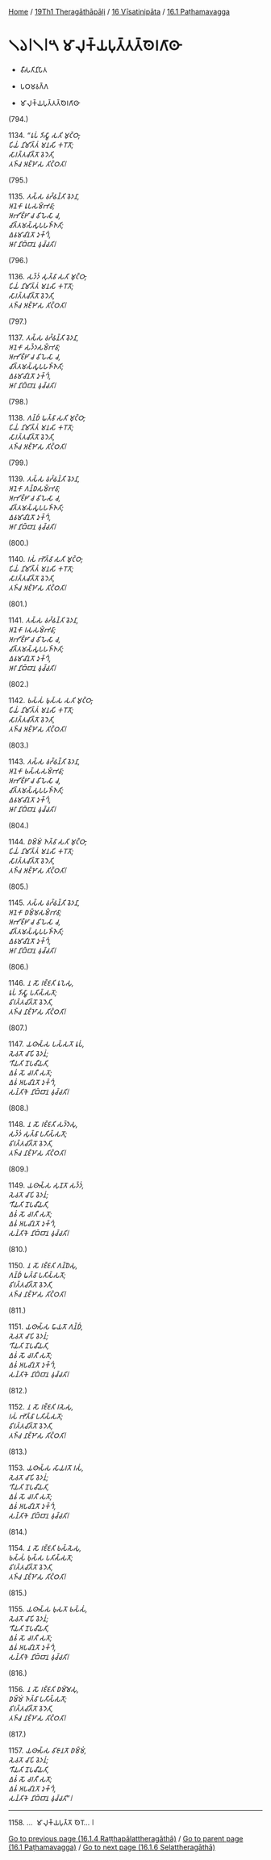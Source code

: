 
[Home](/) / [19Th1 Theragāthāpāḷi](../../../19Th1.md) / [16 Vīsatinipāta](../../16.md) / [16.1 Paṭhamavagga](../16.1.md)

# 𑁧𑁬𑁇𑁧𑁇𑁫 𑀫𑀸𑀮𑀼𑀓𑁆𑀬𑀧𑀼𑀢𑁆𑀢𑀢𑁆𑀣𑁂𑀭𑀕𑀸𑀣𑀸

* 𑀯𑀻𑀲𑀢𑀺𑀦𑀺𑀧𑀸𑀢

* 𑀧𑀞𑀫𑀯𑀕𑁆𑀕

* 𑀫𑀸𑀮𑀼𑀓𑁆𑀬𑀧𑀼𑀢𑁆𑀢𑀢𑁆𑀣𑁂𑀭𑀕𑀸𑀣𑀸

(794.)

1134\. _“𑀭𑀽𑀧𑀁 𑀤𑀺𑀲𑁆𑀯𑀸 𑀲𑀢𑀺 𑀫𑀼𑀝𑁆𑀞𑀸,_  
_𑀧𑀺𑀬𑀁 𑀦𑀺𑀫𑀺𑀢𑁆𑀢𑀁 𑀫𑀦𑀲𑀺 𑀓𑀭𑁄𑀢𑁄;_  
_𑀲𑀸𑀭𑀢𑁆𑀢𑀘𑀺𑀢𑁆𑀢𑁄 𑀯𑁂𑀤𑁂𑀢𑀺,_  
_𑀢𑀜𑁆𑀘 𑀅𑀚𑁆𑀛𑁄𑀲 𑀢𑀺𑀝𑁆𑀞𑀢𑀺𑁇_  


(795.)

1135\. _𑀢𑀲𑁆𑀲 𑀯𑀟𑁆𑀠𑀦𑁆𑀢𑀺 𑀯𑁂𑀤𑀦𑀸,_  
_𑀅𑀦𑁂𑀓𑀸 𑀭𑀽𑀧𑀲𑀫𑁆𑀪𑀯𑀸;_  
_𑀅𑀪𑀺𑀚𑁆𑀛𑀸 𑀘 𑀯𑀺𑀳𑁂𑀲𑀸 𑀘,_  
_𑀘𑀺𑀢𑁆𑀢𑀫𑀲𑁆𑀲𑀽𑀧𑀳𑀜𑁆𑀜𑀢𑀺;_  
_𑀏𑀯𑀫𑀸𑀘𑀺𑀦𑀢𑁄 𑀤𑀼𑀓𑁆𑀔𑀁,_  
_𑀆𑀭𑀸 𑀦𑀺𑀩𑁆𑀩𑀸𑀦 𑀯𑀼𑀘𑁆𑀘𑀢𑀺𑁇_  


(796.)

1136\. _𑀲𑀤𑁆𑀤𑀁 𑀲𑀼𑀢𑁆𑀯𑀸 𑀲𑀢𑀺 𑀫𑀼𑀝𑁆𑀞𑀸,_  
_𑀧𑀺𑀬𑀁 𑀦𑀺𑀫𑀺𑀢𑁆𑀢𑀁 𑀫𑀦𑀲𑀺 𑀓𑀭𑁄𑀢𑁄;_  
_𑀲𑀸𑀭𑀢𑁆𑀢𑀘𑀺𑀢𑁆𑀢𑁄 𑀯𑁂𑀤𑁂𑀢𑀺,_  
_𑀢𑀜𑁆𑀘 𑀅𑀚𑁆𑀛𑁄𑀲 𑀢𑀺𑀝𑁆𑀞𑀢𑀺𑁇_  


(797.)

1137\. _𑀢𑀲𑁆𑀲 𑀯𑀟𑁆𑀠𑀦𑁆𑀢𑀺 𑀯𑁂𑀤𑀦𑀸,_  
_𑀅𑀦𑁂𑀓𑀸 𑀲𑀤𑁆𑀤𑀲𑀫𑁆𑀪𑀯𑀸;_  
_𑀅𑀪𑀺𑀚𑁆𑀛𑀸 𑀘 𑀯𑀺𑀳𑁂𑀲𑀸 𑀘,_  
_𑀘𑀺𑀢𑁆𑀢𑀫𑀲𑁆𑀲𑀽𑀧𑀳𑀜𑁆𑀜𑀢𑀺;_  
_𑀏𑀯𑀫𑀸𑀘𑀺𑀦𑀢𑁄 𑀤𑀼𑀓𑁆𑀔𑀁,_  
_𑀆𑀭𑀸 𑀦𑀺𑀩𑁆𑀩𑀸𑀦 𑀯𑀼𑀘𑁆𑀘𑀢𑀺𑁇_  


(798.)

1138\. _𑀕𑀦𑁆𑀥𑀁 𑀖𑀢𑁆𑀯𑀸 𑀲𑀢𑀺 𑀫𑀼𑀝𑁆𑀞𑀸,_  
_𑀧𑀺𑀬𑀁 𑀦𑀺𑀫𑀺𑀢𑁆𑀢𑀁 𑀫𑀦𑀲𑀺 𑀓𑀭𑁄𑀢𑁄;_  
_𑀲𑀸𑀭𑀢𑁆𑀢𑀘𑀺𑀢𑁆𑀢𑁄 𑀯𑁂𑀤𑁂𑀢𑀺,_  
_𑀢𑀜𑁆𑀘 𑀅𑀚𑁆𑀛𑁄𑀲 𑀢𑀺𑀝𑁆𑀞𑀢𑀺𑁇_  


(799.)

1139\. _𑀢𑀲𑁆𑀲 𑀯𑀟𑁆𑀠𑀦𑁆𑀢𑀺 𑀯𑁂𑀤𑀦𑀸,_  
_𑀅𑀦𑁂𑀓𑀸 𑀕𑀦𑁆𑀥𑀲𑀫𑁆𑀪𑀯𑀸;_  
_𑀅𑀪𑀺𑀚𑁆𑀛𑀸 𑀘 𑀯𑀺𑀳𑁂𑀲𑀸 𑀘,_  
_𑀘𑀺𑀢𑁆𑀢𑀫𑀲𑁆𑀲𑀽𑀧𑀳𑀜𑁆𑀜𑀢𑀺;_  
_𑀏𑀯𑀫𑀸𑀘𑀺𑀦𑀢𑁄 𑀤𑀼𑀓𑁆𑀔𑀁,_  
_𑀆𑀭𑀸 𑀦𑀺𑀩𑁆𑀩𑀸𑀦 𑀯𑀼𑀘𑁆𑀘𑀢𑀺𑁇_  


(800.)

1140\. _𑀭𑀲𑀁 𑀪𑁄𑀢𑁆𑀯𑀸 𑀲𑀢𑀺 𑀫𑀼𑀝𑁆𑀞𑀸,_  
_𑀧𑀺𑀬𑀁 𑀦𑀺𑀫𑀺𑀢𑁆𑀢𑀁 𑀫𑀦𑀲𑀺 𑀓𑀭𑁄𑀢𑁄;_  
_𑀲𑀸𑀭𑀢𑁆𑀢𑀘𑀺𑀢𑁆𑀢𑁄 𑀯𑁂𑀤𑁂𑀢𑀺,_  
_𑀢𑀜𑁆𑀘 𑀅𑀚𑁆𑀛𑁄𑀲 𑀢𑀺𑀝𑁆𑀞𑀢𑀺𑁇_  


(801.)

1141\. _𑀢𑀲𑁆𑀲 𑀯𑀟𑁆𑀠𑀦𑁆𑀢𑀺 𑀯𑁂𑀤𑀦𑀸,_  
_𑀅𑀦𑁂𑀓𑀸 𑀭𑀲𑀲𑀫𑁆𑀪𑀯𑀸;_  
_𑀅𑀪𑀺𑀚𑁆𑀛𑀸 𑀘 𑀯𑀺𑀳𑁂𑀲𑀸 𑀘,_  
_𑀘𑀺𑀢𑁆𑀢𑀫𑀲𑁆𑀲𑀽𑀧𑀳𑀜𑁆𑀜𑀢𑀺;_  
_𑀏𑀯𑀫𑀸𑀘𑀺𑀦𑀢𑁄 𑀤𑀼𑀓𑁆𑀔𑀁,_  
_𑀆𑀭𑀸 𑀦𑀺𑀩𑁆𑀩𑀸𑀦 𑀯𑀼𑀘𑁆𑀘𑀢𑀺𑁇_  


(802.)

1142\. _𑀨𑀲𑁆𑀲𑀁 𑀨𑀼𑀲𑁆𑀲 𑀲𑀢𑀺 𑀫𑀼𑀝𑁆𑀞𑀸,_  
_𑀧𑀺𑀬𑀁 𑀦𑀺𑀫𑀺𑀢𑁆𑀢𑀁 𑀫𑀦𑀲𑀺 𑀓𑀭𑁄𑀢𑁄;_  
_𑀲𑀸𑀭𑀢𑁆𑀢𑀘𑀺𑀢𑁆𑀢𑁄 𑀯𑁂𑀤𑁂𑀢𑀺,_  
_𑀢𑀜𑁆𑀘 𑀅𑀚𑁆𑀛𑁄𑀲 𑀢𑀺𑀝𑁆𑀞𑀢𑀺𑁇_  


(803.)

1143\. _𑀢𑀲𑁆𑀲 𑀯𑀟𑁆𑀠𑀦𑁆𑀢𑀺 𑀯𑁂𑀤𑀦𑀸,_  
_𑀅𑀦𑁂𑀓𑀸 𑀨𑀲𑁆𑀲𑀲𑀫𑁆𑀪𑀯𑀸;_  
_𑀅𑀪𑀺𑀚𑁆𑀛𑀸 𑀘 𑀯𑀺𑀳𑁂𑀲𑀸 𑀘,_  
_𑀘𑀺𑀢𑁆𑀢𑀫𑀲𑁆𑀲𑀽𑀧𑀳𑀜𑁆𑀜𑀢𑀺;_  
_𑀏𑀯𑀫𑀸𑀘𑀺𑀦𑀢𑁄 𑀤𑀼𑀓𑁆𑀔𑀁,_  
_𑀆𑀭𑀸 𑀦𑀺𑀩𑁆𑀩𑀸𑀦 𑀯𑀼𑀘𑁆𑀘𑀢𑀺𑁇_  


(804.)

1144\. _𑀥𑀫𑁆𑀫𑀁 𑀜𑀢𑁆𑀯𑀸 𑀲𑀢𑀺 𑀫𑀼𑀝𑁆𑀞𑀸,_  
_𑀧𑀺𑀬𑀁 𑀦𑀺𑀫𑀺𑀢𑁆𑀢𑀁 𑀫𑀦𑀲𑀺 𑀓𑀭𑁄𑀢𑁄;_  
_𑀲𑀸𑀭𑀢𑁆𑀢𑀘𑀺𑀢𑁆𑀢𑁄 𑀯𑁂𑀤𑁂𑀢𑀺,_  
_𑀢𑀜𑁆𑀘 𑀅𑀚𑁆𑀛𑁄𑀲 𑀢𑀺𑀝𑁆𑀞𑀢𑀺𑁇_  


(805.)

1145\. _𑀢𑀲𑁆𑀲 𑀯𑀟𑁆𑀠𑀦𑁆𑀢𑀺 𑀯𑁂𑀤𑀦𑀸,_  
_𑀅𑀦𑁂𑀓𑀸 𑀥𑀫𑁆𑀫𑀲𑀫𑁆𑀪𑀯𑀸;_  
_𑀅𑀪𑀺𑀚𑁆𑀛𑀸 𑀘 𑀯𑀺𑀳𑁂𑀲𑀸 𑀘,_  
_𑀘𑀺𑀢𑁆𑀢𑀫𑀲𑁆𑀲𑀽𑀧𑀳𑀜𑁆𑀜𑀢𑀺;_  
_𑀏𑀯𑀫𑀸𑀘𑀺𑀦𑀢𑁄 𑀤𑀼𑀓𑁆𑀔𑀁,_  
_𑀆𑀭𑀸 𑀦𑀺𑀩𑁆𑀩𑀸𑀦 𑀯𑀼𑀘𑁆𑀘𑀢𑀺𑁇_  


(806.)

1146\. _𑀦 𑀲𑁄 𑀭𑀚𑁆𑀚𑀢𑀺 𑀭𑀽𑀧𑁂𑀲𑀼,_  
_𑀭𑀽𑀧𑀁 𑀤𑀺𑀲𑁆𑀯𑀸 𑀧𑀢𑀺𑀲𑁆𑀲𑀢𑁄;_  
_𑀯𑀺𑀭𑀢𑁆𑀢𑀘𑀺𑀢𑁆𑀢𑁄 𑀯𑁂𑀤𑁂𑀢𑀺,_  
_𑀢𑀜𑁆𑀘 𑀦𑀸𑀚𑁆𑀛𑁄𑀲 𑀢𑀺𑀝𑁆𑀞𑀢𑀺𑁇_  


(807.)

1147\. _𑀬𑀣𑀸𑀲𑁆𑀲 𑀧𑀲𑁆𑀲𑀢𑁄 𑀭𑀽𑀧𑀁,_  
_𑀲𑁂𑀯𑀢𑁄 𑀘𑀸𑀧𑀺 𑀯𑁂𑀤𑀦𑀁;_  
_𑀔𑀻𑀬𑀢𑀺 𑀦𑁄𑀧𑀘𑀻𑀬𑀢𑀺,_  
_𑀏𑀯𑀁 𑀲𑁄 𑀘𑀭𑀢𑀻 𑀲𑀢𑁄;_  
_𑀏𑀯𑀁 𑀅𑀧𑀘𑀺𑀦𑀢𑁄 𑀤𑀼𑀓𑁆𑀔𑀁,_  
_𑀲𑀦𑁆𑀢𑀺𑀓𑁂 𑀦𑀺𑀩𑁆𑀩𑀸𑀦 𑀯𑀼𑀘𑁆𑀘𑀢𑀺𑁇_  


(808.)

1148\. _𑀦 𑀲𑁄 𑀭𑀚𑁆𑀚𑀢𑀺 𑀲𑀤𑁆𑀤𑁂𑀲𑀼,_  
_𑀲𑀤𑁆𑀤𑀁 𑀲𑀼𑀢𑁆𑀯𑀸 𑀧𑀢𑀺𑀲𑁆𑀲𑀢𑁄;_  
_𑀯𑀺𑀭𑀢𑁆𑀢𑀘𑀺𑀢𑁆𑀢𑁄 𑀯𑁂𑀤𑁂𑀢𑀺,_  
_𑀢𑀜𑁆𑀘 𑀦𑀸𑀚𑁆𑀛𑁄𑀲 𑀢𑀺𑀝𑁆𑀞𑀢𑀺𑁇_  


(809.)

1149\. _𑀬𑀣𑀸𑀲𑁆𑀲 𑀲𑀼𑀡𑀢𑁄 𑀲𑀤𑁆𑀤𑀁,_  
_𑀲𑁂𑀯𑀢𑁄 𑀘𑀸𑀧𑀺 𑀯𑁂𑀤𑀦𑀁;_  
_𑀔𑀻𑀬𑀢𑀺 𑀦𑁄𑀧𑀘𑀻𑀬𑀢𑀺,_  
_𑀏𑀯𑀁 𑀲𑁄 𑀘𑀭𑀢𑀻 𑀲𑀢𑁄;_  
_𑀏𑀯𑀁 𑀅𑀧𑀘𑀺𑀦𑀢𑁄 𑀤𑀼𑀓𑁆𑀔𑀁,_  
_𑀲𑀦𑁆𑀢𑀺𑀓𑁂 𑀦𑀺𑀩𑁆𑀩𑀸𑀦 𑀯𑀼𑀘𑁆𑀘𑀢𑀺𑁇_  


(810.)

1150\. _𑀦 𑀲𑁄 𑀭𑀚𑁆𑀚𑀢𑀺 𑀕𑀦𑁆𑀥𑁂𑀲𑀼,_  
_𑀕𑀦𑁆𑀥𑀁 𑀖𑀢𑁆𑀯𑀸 𑀧𑀢𑀺𑀲𑁆𑀲𑀢𑁄;_  
_𑀯𑀺𑀭𑀢𑁆𑀢𑀘𑀺𑀢𑁆𑀢𑁄 𑀯𑁂𑀤𑁂𑀢𑀺,_  
_𑀢𑀜𑁆𑀘 𑀦𑀸𑀚𑁆𑀛𑁄𑀲 𑀢𑀺𑀝𑁆𑀞𑀢𑀺𑁇_  


(811.)

1151\. _𑀬𑀣𑀸𑀲𑁆𑀲 𑀖𑀸𑀬𑀢𑁄 𑀕𑀦𑁆𑀥𑀁,_  
_𑀲𑁂𑀯𑀢𑁄 𑀘𑀸𑀧𑀺 𑀯𑁂𑀤𑀦𑀁;_  
_𑀔𑀻𑀬𑀢𑀺 𑀦𑁄𑀧𑀘𑀻𑀬𑀢𑀺,_  
_𑀏𑀯𑀁 𑀲𑁄 𑀘𑀭𑀢𑀻 𑀲𑀢𑁄;_  
_𑀏𑀯𑀁 𑀅𑀧𑀘𑀺𑀦𑀢𑁄 𑀤𑀼𑀓𑁆𑀔𑀁,_  
_𑀲𑀦𑁆𑀢𑀺𑀓𑁂 𑀦𑀺𑀩𑁆𑀩𑀸𑀦 𑀯𑀼𑀘𑁆𑀘𑀢𑀺𑁇_  


(812.)

1152\. _𑀦 𑀲𑁄 𑀭𑀚𑁆𑀚𑀢𑀺 𑀭𑀲𑁂𑀲𑀼,_  
_𑀭𑀲𑀁 𑀪𑁄𑀢𑁆𑀯𑀸 𑀧𑀢𑀺𑀲𑁆𑀲𑀢𑁄;_  
_𑀯𑀺𑀭𑀢𑁆𑀢𑀘𑀺𑀢𑁆𑀢𑁄 𑀯𑁂𑀤𑁂𑀢𑀺,_  
_𑀢𑀜𑁆𑀘 𑀦𑀸𑀚𑁆𑀛𑁄𑀲 𑀢𑀺𑀝𑁆𑀞𑀢𑀺𑁇_  


(813.)

1153\. _𑀬𑀣𑀸𑀲𑁆𑀲 𑀲𑀸𑀬𑀭𑀢𑁄 𑀭𑀲𑀁,_  
_𑀲𑁂𑀯𑀢𑁄 𑀘𑀸𑀧𑀺 𑀯𑁂𑀤𑀦𑀁;_  
_𑀔𑀻𑀬𑀢𑀺 𑀦𑁄𑀧𑀘𑀻𑀬𑀢𑀺,_  
_𑀏𑀯𑀁 𑀲𑁄 𑀘𑀭𑀢𑀻 𑀲𑀢𑁄;_  
_𑀏𑀯𑀁 𑀅𑀧𑀘𑀺𑀦𑀢𑁄 𑀤𑀼𑀓𑁆𑀔𑀁,_  
_𑀲𑀦𑁆𑀢𑀺𑀓𑁂 𑀦𑀺𑀩𑁆𑀩𑀸𑀦 𑀯𑀼𑀘𑁆𑀘𑀢𑀺𑁇_  


(814.)

1154\. _𑀦 𑀲𑁄 𑀭𑀚𑁆𑀚𑀢𑀺 𑀨𑀲𑁆𑀲𑁂𑀲𑀼,_  
_𑀨𑀲𑁆𑀲𑀁 𑀨𑀼𑀲𑁆𑀲 𑀧𑀢𑀺𑀲𑁆𑀲𑀢𑁄;_  
_𑀯𑀺𑀭𑀢𑁆𑀢𑀘𑀺𑀢𑁆𑀢𑁄 𑀯𑁂𑀤𑁂𑀢𑀺,_  
_𑀢𑀜𑁆𑀘 𑀦𑀸𑀚𑁆𑀛𑁄𑀲 𑀢𑀺𑀝𑁆𑀞𑀢𑀺𑁇_  


(815.)

1155\. _𑀬𑀣𑀸𑀲𑁆𑀲 𑀨𑀼𑀲𑀢𑁄 𑀨𑀲𑁆𑀲𑀁,_  
_𑀲𑁂𑀯𑀢𑁄 𑀘𑀸𑀧𑀺 𑀯𑁂𑀤𑀦𑀁;_  
_𑀔𑀻𑀬𑀢𑀺 𑀦𑁄𑀧𑀘𑀻𑀬𑀢𑀺,_  
_𑀏𑀯𑀁 𑀲𑁄 𑀘𑀭𑀢𑀻 𑀲𑀢𑁄;_  
_𑀏𑀯𑀁 𑀅𑀧𑀘𑀺𑀦𑀢𑁄 𑀤𑀼𑀓𑁆𑀔𑀁,_  
_𑀲𑀦𑁆𑀢𑀺𑀓𑁂 𑀦𑀺𑀩𑁆𑀩𑀸𑀦 𑀯𑀼𑀘𑁆𑀘𑀢𑀺𑁇_  


(816.)

1156\. _𑀦 𑀲𑁄 𑀭𑀚𑁆𑀚𑀢𑀺 𑀥𑀫𑁆𑀫𑁂𑀲𑀼,_  
_𑀥𑀫𑁆𑀫𑀁 𑀜𑀢𑁆𑀯𑀸 𑀧𑀢𑀺𑀲𑁆𑀲𑀢𑁄;_  
_𑀯𑀺𑀭𑀢𑁆𑀢𑀘𑀺𑀢𑁆𑀢𑁄 𑀯𑁂𑀤𑁂𑀢𑀺,_  
_𑀢𑀜𑁆𑀘 𑀦𑀸𑀚𑁆𑀛𑁄𑀲 𑀢𑀺𑀝𑁆𑀞𑀢𑀺𑁇_  


(817.)

1157\. _𑀬𑀣𑀸𑀲𑁆𑀲 𑀯𑀺𑀚𑀸𑀦𑀢𑁄 𑀥𑀫𑁆𑀫𑀁,_  
_𑀲𑁂𑀯𑀢𑁄 𑀘𑀸𑀧𑀺 𑀯𑁂𑀤𑀦𑀁;_  
_𑀔𑀻𑀬𑀢𑀺 𑀦𑁄𑀧𑀘𑀻𑀬𑀢𑀺,_  
_𑀏𑀯𑀁 𑀲𑁄 𑀘𑀭𑀢𑀻 𑀲𑀢𑁄;_  
_𑀏𑀯𑀁 𑀅𑀧𑀘𑀺𑀦𑀢𑁄 𑀤𑀼𑀓𑁆𑀔𑀁,_  
_𑀲𑀦𑁆𑀢𑀺𑀓𑁂 𑀦𑀺𑀩𑁆𑀩𑀸𑀦 𑀯𑀼𑀘𑁆𑀘𑀢𑀺”𑁇_  


---

1158\. …  𑀫𑀸𑀮𑀼𑀓𑁆𑀬𑀧𑀼𑀢𑁆𑀢𑁄 𑀣𑁂𑀭𑁄… 𑁇



[Go to previous page (16.1.4 Raṭṭhapālattheragāthā)](16.1.4.md) / [Go to parent page (16.1 Paṭhamavagga)](../16.1.md) / [Go to next page (16.1.6 Selattheragāthā)](16.1.6.md)


